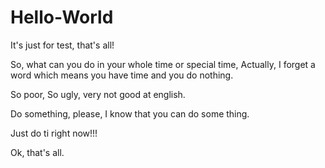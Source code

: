 # Hello-World
It's just for test, that's all!

So, what can you do in your whole time or special time, 
Actually, I forget a word which means you have time and you do nothing.

So poor, So ugly, very not good at english.

Do something, please, I know that you can do some thing.

Just do ti right now!!!

Ok, that's all. 
